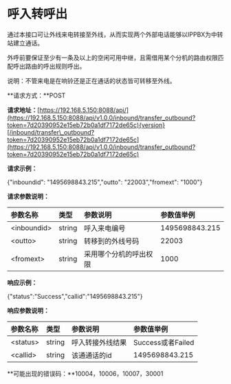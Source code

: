 # 呼入转呼出

通过本接口可让外线来电转接至外线，从而实现两个外部电话能够以IPPBX为中转站建立通话。

外呼前要保证至少有一条及以上的空闲可用中继，且需借用某个分机的路由权限匹配呼出路由的呼出规则呼出。

说明：不管来电是在响铃还是正在通话的状态皆可转移至外线。

**请求方式：**POST

**请求地址：**[https://192.168.5.150:8088/api/](https://192.168.5.150:8088/api/v1.0.0/inbound/transfer_outbound?token=7d20390952e15eb72b0a1df7172de65c){version}[/inbound/transfer\_outbound?token=7d20390952e15eb72b0a1df7172de65c](https://192.168.5.150:8088/api/v1.0.0/inbound/transfer_outbound?token=7d20390952e15eb72b0a1df7172de65c)

**请求示例：**

{"inboundid": "1495698843.215","outto": "22003","fromext": "1000"}

**请求参数说明：**

| 参数名称 | 类型 | 参数说明 | 参数值举例 |
| :--- | :--- | :--- | :--- |
| &lt;inboundid&gt; | string | 呼入来电编号 | 1495698843.215 |
| &lt;outto&gt; | string | 转移到的外线号码 | 22003 |
| &lt;fromext&gt; | string | 采用哪个分机的呼出权限 | 1000 |

**响应示例：**

{"status":"Success","callid":"1495698843.215"}

**响应参数说明：**

| 参数名称 | 类型 | 参数说明 | 参数值举例 |
| :--- | :--- | :--- | :--- |
| &lt;status&gt; | string | 呼入转接外线结果 | Success或者Failed |
| &lt;callid&gt; | string | 该通通话的id | 1495698843.215 |

**可能出现的错误码：**10004，10006，10007，30001

